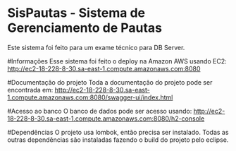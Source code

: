 # SisPautas - Sistema de Gerenciamento de Pautas
Este sistema foi feito para um exame técnico para DB Server.

#Informações
Esse sistema foi feito o deploy na Amazon AWS usando EC2:
http://ec2-18-228-8-30.sa-east-1.compute.amazonaws.com:8080

#Documentação do projeto
Toda a documentação do projeto pode ser encontrada em:
http://ec2-18-228-8-30.sa-east-1.compute.amazonaws.com:8080/swagger-ui/index.html

#Acesso ao banco
O banco de dados pode ser acesso usando:
http://ec2-18-228-8-30.sa-east-1.compute.amazonaws.com:8080/h2-console

#Dependências
O projeto usa lombok, então precisa ser instalado.
Todas as outras dependências são instaladas fazendo o build do projeto pelo eclipse.
